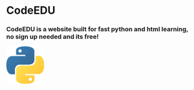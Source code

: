 # CodeEDU
<html>
  <h3>CodeEDU is a website built for fast python and html learning, no sign up needed and its free!</h3>
</html>
<html>
<body>

<p>
<a href="https://www.w3schools.com">
<img border="0" alt="W3Schools" src="pythonimage.jpg" width="100" height="100">
</a>
</p>

</body>
</html>
